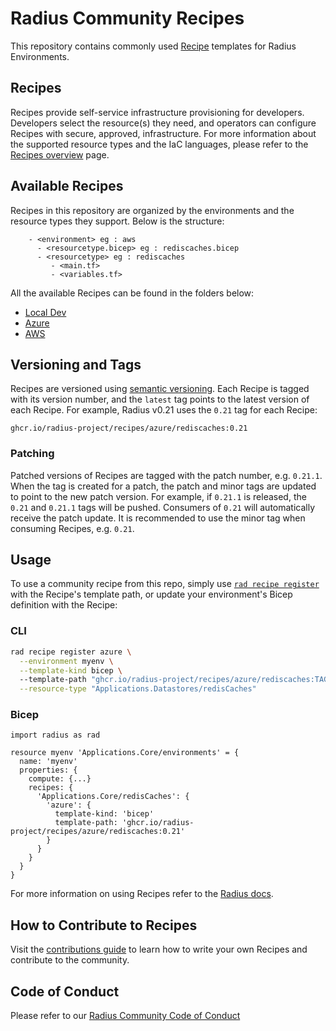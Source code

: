 # Radius Community Recipes

This repository contains commonly used [Recipe](https://docs.radapp.io/recipes) templates for Radius Environments.

## Recipes

Recipes provide self-service infrastructure provisioning for developers. Developers select the resource(s) they need, and operators can configure Recipes with secure, approved, infrastructure. For more information about the supported resource types and the IaC languages, please refer to the [Recipes overview](https://docs.radapp.io/guides/recipes/overview/) page.

## Available Recipes

Recipes in this repository are organized by the environments and the resource types they support. Below is the structure:

        - <environment> eg : aws
          - <resourcetype.bicep> eg : rediscaches.bicep
          - <resourcetype> eg : rediscaches
             - <main.tf>
             - <variables.tf>

All the available Recipes can be found in the folders below:

  - [Local Dev](/local-dev) 
  - [Azure](/azure)
  - [AWS](/aws) 

## Versioning and Tags

Recipes are versioned using [semantic versioning](https://semver.org/). Each Recipe is tagged with its version number, and the `latest` tag points to the latest version of each Recipe. For example, Radius v0.21 uses the `0.21` tag for each Recipe:

```
ghcr.io/radius-project/recipes/azure/rediscaches:0.21
```

### Patching

Patched versions of Recipes are tagged with the patch number, e.g. `0.21.1`. When the tag is created for a patch, the patch and minor tags are updated to point to the new patch version. For example, if `0.21.1` is released, the `0.21` and `0.21.1` tags will be pushed. Consumers of `0.21` will automatically receive the patch update. It is recommended to use the minor tag when consuming Recipes, e.g. `0.21`.

## Usage

To use a community recipe from this repo, simply use [`rad recipe register`](https://docs.radapp.io/reference/cli/rad_recipe_register) with the Recipe's template path, or update your environment's Bicep definition with the Recipe:

### CLI

```bash
rad recipe register azure \
  --environment myenv \
  --template-kind bicep \ 
  --template-path "ghcr.io/radius-project/recipes/azure/rediscaches:TAG" \
  --resource-type "Applications.Datastores/redisCaches"
```

### Bicep

```bicep
import radius as rad

resource myenv 'Applications.Core/environments' = {
  name: 'myenv'
  properties: {
    compute: {...}
    recipes: {
      'Applications.Core/redisCaches': {
        'azure': {
          template-kind: 'bicep'
          template-path: 'ghcr.io/radius-project/recipes/azure/rediscaches:0.21'
        }
      }
    }
  }
}
```

For more information on using Recipes refer to the [Radius docs](https://docs.radapp.io/guides/recipes/overview/).

## How to Contribute to Recipes

Visit the [contributions guide](CONTRIBUTING.md) to learn how to write your own Recipes and contribute to the community.

## Code of Conduct

Please refer to our [Radius Community Code of Conduct](https://github.com/radius-project/radius/blob/main/CODE_OF_CONDUCT.md)
